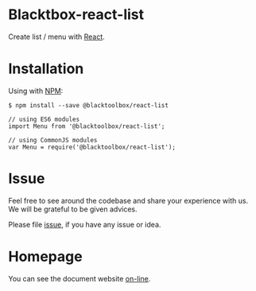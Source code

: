# Blacktbox-react-list

Create list / menu with [React](https://facebook.github.io/react).

# Installation

Using with [NPM](https://www.npmjs.com/):

    $ npm install --save @blacktoolbox/react-list

    // using ES6 modules
    import Menu from '@blacktoolbox/react-list';

    // using CommonJS modules
    var Menu = require('@blacktoolbox/react-list');

# Issue

Feel free to see around the codebase and share your experience with us. We will be grateful to be given advices. 

Please file [issue](https://github.com/BlackToolBoxLaboratory/react-list/issues), if you have any issue or idea.

# Homepage

You can see the document website [on-line](https://blacktoolboxlaboratory.github.io/#/react-list/basic).
